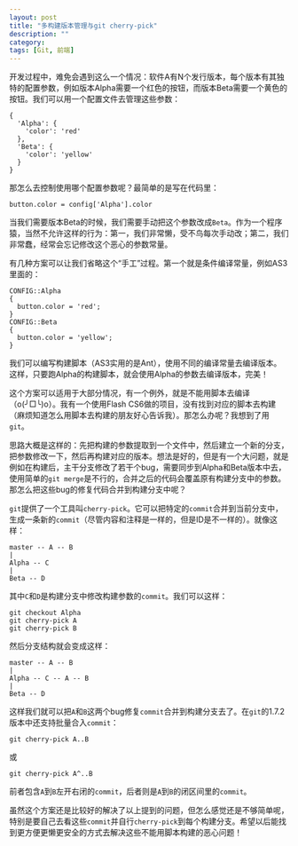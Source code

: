 ```yaml
---
layout: post
title: "多构建版本管理与git cherry-pick"
description: ""
category: 
tags: [Git, 前端]
---
```


开发过程中，难免会遇到这么一个情况：软件A有N个发行版本，每个版本有其独特的配置参数，例如版本Alpha需要一个红色的按钮，而版本Beta需要一个黄色的按钮。我们可以用一个配置文件去管理这些参数：

    {
      'Alpha': {
        'color': 'red'
      },
      'Beta': {
        'color': 'yellow'
      }
    }

那怎么去控制使用哪个配置参数呢？最简单的是写在代码里：

    button.color = config['Alpha'].color

当我们需要版本Beta的时候，我们需要手动把这个参数改成`Beta`。作为一个程序猿，当然不允许这样的行为：第一，我们非常懒，受不鸟每次手动改；第二，我们非常蠢，经常会忘记修改这个恶心的参数常量。

有几种方案可以让我们省略这个“手工”过程。第一个就是条件编译常量，例如AS3里面的：

    CONFIG::Alpha
    {
      button.color = 'red';
    }
    CONFIG::Beta
    {
      button.color = 'yellow';
    }

我们可以编写构建脚本（AS3实用的是Ant），使用不同的编译常量去编译版本。这样，只要跑Alpha的构建脚本，就会使用Alpha的参数去编译版本，完美！

这个方案可以适用于大部分情况，有一个例外，就是不能用脚本去编译（o(╯□╰)o）。我有一个使用Flash CS6做的项目，没有找到对应的脚本去构建（麻烦知道怎么用脚本去构建的朋友好心告诉我）。那怎么办呢？我想到了用`git`。

思路大概是这样的：先把构建的参数提取到一个文件中，然后建立一个新的分支，把参数修改一下，然后再构建对应的版本。想法是好的，但是有一个大问题，就是例如在构建后，主干分支修改了若干个bug，需要同步到Alpha和Beta版本中去，使用简单的`git merge`是不行的，合并之后的代码会覆盖原有构建分支中的参数。那怎么把这些bug的修复代码合并到构建分支中呢？

`git`提供了一个工具叫`cherry-pick`。它可以把特定的`commit`合并到当前分支中，生成一条新的`commit`（尽管内容和注释是一样的，但是ID是不一样的）。就像这样：

    master -- A -- B
    |
    Alpha -- C
    |
    Beta -- D

其中`C`和`D`是构建分支中修改构建参数的`commit`。我们可以这样：

    git checkout Alpha
    git cherry-pick A
    git cherry-pick B

然后分支结构就会变成这样：

    master -- A -- B
    |
    Alpha -- C -- A -- B
    |
    Beta -- D

这样我们就可以把`A`和`B`这两个bug修复`commit`合并到构建分支去了。在`git`的1.7.2版本中还支持批量合入`commit`：

    git cherry-pick A..B

或

    git cherry-pick A^..B

前者包含`A`到`B`左开右闭的`commit`，后者则是`A`到`B`的闭区间里的`commit`。

虽然这个方案还是比较好的解决了以上提到的问题，但怎么感觉还是不够简单呢，特别是要自己去看这些`commit`并自行`cherry-pick`到每个构建分支。希望以后能找到更方便更懒更安全的方式去解决这些不能用脚本构建的恶心问题！
